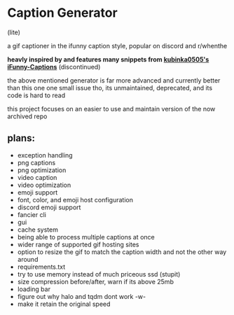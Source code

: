 # Caption Generator
(lite)

a gif captioner in the ifunny caption style, popular on discord and r/whenthe

**heavly inspired by and features many snippets from [kubinka0505's iFunny-Captions](https://github.com/kubinka0505/iFunny-Captions)** (discontinued)


the above mentioned generator is far more advanced and currently better than this one
one small issue tho, its unmaintained, deprecated, and its code is hard to read

this project focuses on an easier to use and maintain version of the now archived repo

## plans:
- exception handling
- png captions
- png optimization
- video caption
- video optimization
- emoji support
- font, color, and emoji host configuration
- discord emoji support
- fancier cli
- gui
- cache system
- being able to process multiple captions at once
- wider range of supported gif hosting sites
- option to resize the gif to match the caption width and not the other way around
- requirements.txt
- try to use memory instead of much priceous ssd (stupit)
- size compression before/after, warn if its above 25mb
- loading bar
- figure out why halo and tqdm dont work -w-
- make it retain the original speed




